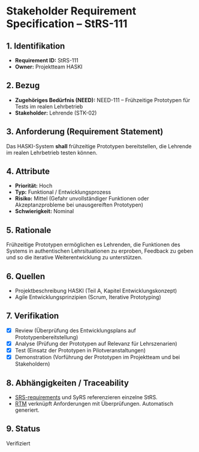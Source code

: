 # Stakeholder Requirement Specification – StRS-111

## 1. Identifikation
- **Requirement ID:** StRS-111
- **Owner:** Projektteam HASKI

## 2. Bezug
- **Zugehöriges Bedürfnis (NEED):** NEED-111 – Frühzeitige Prototypen für Tests im realen Lehrbetrieb
- **Stakeholder:** Lehrende (STK-02)

## 3. Anforderung (Requirement Statement)
Das HASKI-System **shall** frühzeitige Prototypen bereitstellen, die Lehrende im realen Lehrbetrieb testen können.

## 4. Attribute
- **Priorität:** Hoch
- **Typ:** Funktional / Entwicklungsprozess
- **Risiko:** Mittel (Gefahr unvollständiger Funktionen oder Akzeptanzprobleme bei unausgereiften Prototypen)
- **Schwierigkeit:** Nominal

## 5. Rationale
Frühzeitige Prototypen ermöglichen es Lehrenden, die Funktionen des Systems in authentischen Lehrsituationen zu erproben, Feedback zu geben und so die iterative Weiterentwicklung zu unterstützen.

## 6. Quellen
- Projektbeschreibung HASKI (Teil A, Kapitel Entwicklungskonzept)
- Agile Entwicklungsprinzipien (Scrum, Iterative Prototyping)

## 7. Verifikation
- [x] Review (Überprüfung des Entwicklungsplans auf Prototypenbereitstellung)
- [x] Analyse (Prüfung der Prototypen auf Relevanz für Lehrszenarien)
- [x] Test (Einsatz der Prototypen in Pilotveranstaltungen)
- [x] Demonstration (Vorführung der Prototypen im Projektteam und bei Stakeholdern)

## 8. Abhängigkeiten / Traceability
- [SRS-requirements](../../requirements/HASKI-REQ-NNNN.md) und SyRS referenzieren einzelne StRS.
- [RTM](../../rtm/RTM.csv) verknüpft Anforderungen mit Überprüfungen. Automatisch generiert.

## 9. Status
Verifiziert

